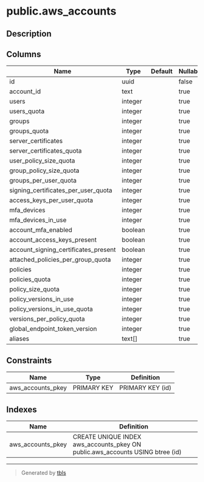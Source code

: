 # public.aws_accounts

## Description

## Columns

| Name | Type | Default | Nullable | Children | Parents | Comment |
| ---- | ---- | ------- | -------- | -------- | ------- | ------- |
| id | uuid |  | false |  |  |  |
| account_id | text |  | true |  |  |  |
| users | integer |  | true |  |  |  |
| users_quota | integer |  | true |  |  |  |
| groups | integer |  | true |  |  |  |
| groups_quota | integer |  | true |  |  |  |
| server_certificates | integer |  | true |  |  |  |
| server_certificates_quota | integer |  | true |  |  |  |
| user_policy_size_quota | integer |  | true |  |  |  |
| group_policy_size_quota | integer |  | true |  |  |  |
| groups_per_user_quota | integer |  | true |  |  |  |
| signing_certificates_per_user_quota | integer |  | true |  |  |  |
| access_keys_per_user_quota | integer |  | true |  |  |  |
| mfa_devices | integer |  | true |  |  |  |
| mfa_devices_in_use | integer |  | true |  |  |  |
| account_mfa_enabled | boolean |  | true |  |  |  |
| account_access_keys_present | boolean |  | true |  |  |  |
| account_signing_certificates_present | boolean |  | true |  |  |  |
| attached_policies_per_group_quota | integer |  | true |  |  |  |
| policies | integer |  | true |  |  |  |
| policies_quota | integer |  | true |  |  |  |
| policy_size_quota | integer |  | true |  |  |  |
| policy_versions_in_use | integer |  | true |  |  |  |
| policy_versions_in_use_quota | integer |  | true |  |  |  |
| versions_per_policy_quota | integer |  | true |  |  |  |
| global_endpoint_token_version | integer |  | true |  |  |  |
| aliases | text[] |  | true |  |  |  |

## Constraints

| Name | Type | Definition |
| ---- | ---- | ---------- |
| aws_accounts_pkey | PRIMARY KEY | PRIMARY KEY (id) |

## Indexes

| Name | Definition |
| ---- | ---------- |
| aws_accounts_pkey | CREATE UNIQUE INDEX aws_accounts_pkey ON public.aws_accounts USING btree (id) |

---

> Generated by [tbls](https://github.com/k1LoW/tbls)
